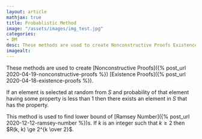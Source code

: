 ```yaml
---
layout: article
mathjax: true
title: Probablistic Method
image: "/assets/images/img_test.jpg"
categories:
- DM
desc: These methods are used to create Nonconstructive Proofs Existence Proofs. 
imagealt: 
---
```


These methods are used to create [Nonconstructive Proofs]({% post_url 2020-04-19-nonconstructive-proofs %}) [Existence Proofs]({% post_url 2020-04-18-existence-proofs %}).

If an element is selected at random from $S$ and probability of that element having some property is less than 1 then there exists an element in $S$ that has the property.


































































































































































































































































































































































This method is used to find lower bound of [Ramsey Number]({% post_url 2020-12-12-ramsey-number %})s.
If $k$ is an integer such that $k \ge 2$ then $R(k, k) \ge 2^{k \over 2}$.
































































































































































































































































































































































